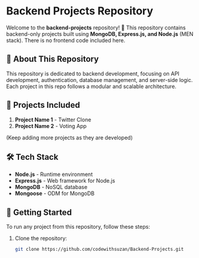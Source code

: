 
# Backend Projects Repository

Welcome to the **backend-projects** repository! 🚀
This repository contains backend-only projects built using **MongoDB, Express.js, and Node.js** (MEN stack). There is no frontend code included here.

## 📌 About This Repository
This repository is dedicated to backend development, focusing on API development, authentication, database management, and server-side logic. Each project in this repo follows a modular and scalable architecture.

## 📂 Projects Included
1. **Project Name 1** - Twitter Clone
2. **Project Name 2** - Voting App

(Keep adding more projects as they are developed)

## 🛠️ Tech Stack
- **Node.js** - Runtime environment
- **Express.js** - Web framework for Node.js
- **MongoDB** - NoSQL database
- **Mongoose** - ODM for MongoDB

## 🚀 Getting Started
To run any project from this repository, follow these steps:

1. Clone the repository:
   ```sh
   git clone https://github.com/codewithsuzan/Backend-Projects.git
